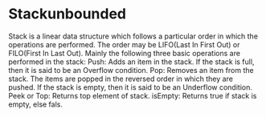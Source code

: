 # Stackunbounded
Stack is a linear data structure which follows a particular order in which the operations are performed. The order may be LIFO(Last In First Out) or FILO(First In Last Out).  Mainly the following three basic operations are performed in the stack:  Push: Adds an item in the stack. If the stack is full, then it is said to be an Overflow condition. Pop: Removes an item from the stack. The items are popped in the reversed order in which they are pushed. If the stack is empty, then it is said to be an Underflow condition. Peek or Top: Returns top element of stack. isEmpty: Returns true if stack is empty, else fals.
